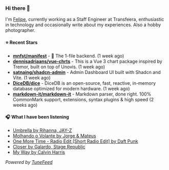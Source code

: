 ### Hi there 👋

I'm [Felipe](https://felipevm.com), currently working as a Staff Engineer at Transfeera, enthusiastic in technology and occasionally write about my experiences. Also a hobby photographer.

#### ⭐ Recent Stars
- **[mnfst/manifest](https://github.com/mnfst/manifest)** - 🦚 The 1-file backend.  (1 week ago)
- **[dennisadriaans/vue-chrts](https://github.com/dennisadriaans/vue-chrts)** - This is a Vue 3 chart package inspired by Tremor, built on top of Unovis. (1 week ago)
- **[satnaing/shadcn-admin](https://github.com/satnaing/shadcn-admin)** - Admin Dashboard UI built with Shadcn and Vite. (1 week ago)
- **[DiceDB/dice](https://github.com/DiceDB/dice)** - DiceDB is an open-source, fast, reactive, in-memory database optimized for modern hardware. (1 week ago)
- **[markdown-it/markdown-it](https://github.com/markdown-it/markdown-it)** - Markdown parser, done right. 100% CommonMark support, extensions, syntax plugins &amp; high speed (2 weeks ago)

#### 🎧 What I have been listening
- [Umbrella by Rihanna, JAY-Z](https://open.spotify.com/track/49FYlytm3dAAraYgpoJZux)
- [Molhando o Volante by Jorge &amp; Mateus](https://open.spotify.com/track/3ITkrUvAA6gzxer2UIom3P)
- [One More Time - Radio Edit [Short Radio Edit] by Daft Punk](https://open.spotify.com/track/0ijhkvBpA7OBlY4clWSUZw)
- [Closer by Galardo, Stage Republic](https://open.spotify.com/track/33u8YjN1pjHnLnwF5uHntV)
- [My Way by Calvin Harris](https://open.spotify.com/track/1vvNmPOiUuyCbgWmtc6yfm)

_Powered by [TuneFeed](https://tunefeed.app?ref=github.com)_
